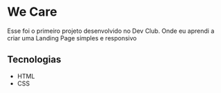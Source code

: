 <h1>We Care</h1>
<p>Esse foi o primeiro projeto desenvolvido no Dev Club. Onde eu aprendi a criar uma Landing Page simples e responsivo</p>
<h2>Tecnologias</h2>
<ul >
  <li>HTML</li>
  <li>CSS</li>
</ul>
